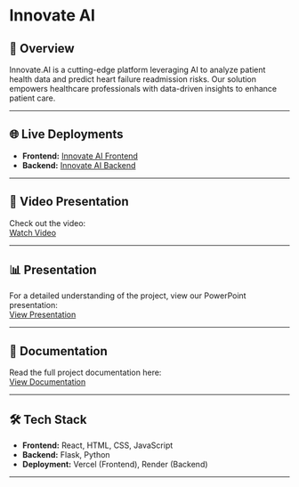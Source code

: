 # Innovate AI  

## 🚀 Overview  
Innovate.AI is a cutting-edge platform leveraging AI to analyze patient health data and predict heart failure readmission risks. Our solution empowers healthcare professionals with data-driven insights to enhance patient care.  

---

## 🌐 Live Deployments  
- **Frontend:** [Innovate AI Frontend](https://innovate-ai-gilt.vercel.app/)  
- **Backend:** [Innovate AI Backend](https://innovateai.onrender.com)  

---

## 🎥 Video Presentation  
Check out the video:  
[Watch Video](https://drive.google.com/file/d/1DImgBgWANho4gmqnnx3meghIv1KtV534/view?usp=sharing)  

---

## 📊 Presentation  
For a detailed understanding of the project, view our PowerPoint presentation:  
[View Presentation](https://docs.google.com/presentation/d/1lEB5M3WZ7xb6NxJyj_WKQz9zM0dSr3S3/edit?usp=sharing&ouid=105239831064802619113&rtpof=true&sd=true)  

---

## 📄 Documentation  
Read the full project documentation here:  
[View Documentation](https://docs.google.com/document/d/1FFMuSEkrWhQDRZxdVxLGJ56_VIQx0Hsg/edit?usp=sharing&ouid=105239831064802619113&rtpof=true&sd=true)  

---

## 🛠️ Tech Stack  
- **Frontend:** React, HTML, CSS, JavaScript  
- **Backend:** Flask, Python  
- **Deployment:** Vercel (Frontend), Render (Backend)  

---
